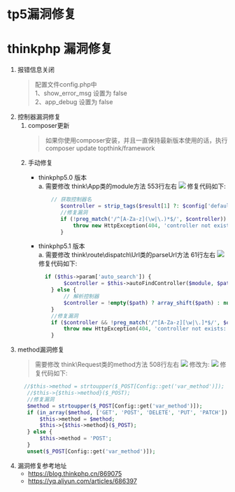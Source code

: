 # tp5漏洞修复
# thinkphp 漏洞修复

1.  报错信息关闭
      > 配置文件config.php中  
      > 1、show_error_msg 设置为  false  
      > 2、app_debug 设置为 false   
2. 控制器漏洞修复
    1. composer更新 
        > 如果你使用composer安装，并且一直保持最新版本使用的话，执行 composer update topthink/framework
    2. 手动修复
        - thinkphp5.0 版本  
            a. 需要修改 think\App类的module方法  553行左右 ![](http://img.justwkj.com/20190529091643.png)
             修复代码如下: 
            ```php
                // 获取控制器名
                   $controller = strip_tags($result[1] ?: $config['default_controller']);
                   //修复漏洞
                   if (!preg_match('/^[A-Za-z](\w|\.)*$/', $controller)) {
                       throw new HttpException(404, 'controller not exists:' . $controller);
                   }
            ```
        - thinkphp5.1 版本  
            a. 需要修改 think\route\dispatch\Url类的parseUrl方法 61行左右
            ![](http://img.justwkj.com/20190529091710.png)
            修复代码如下:

            ```php
              if ($this->param['auto_search']) {
                    $controller = $this->autoFindController($module, $path);
                } else {
                    // 解析控制器
                    $controller = !empty($path) ? array_shift($path) : null;
                }
                //修复漏洞
                if ($controller && !preg_match('/^[A-Za-z][\w|\.]*$/', $controller)) {
                    throw new HttpException(404, 'controller not exists:' . $controller);
                }
            ```
3. method漏洞修复
    > 需要修改 think\Request类的method方法  508行左右
    > ![](http://img.justwkj.com/20190529091722.png)
    > 修改为:
    > ![](http://img.justwkj.com/20190529091732.png)
    > 修复代码如下:   
    ```php
      //$this->method = strtoupper($_POST[Config::get('var_method')]);
       //$this->{$this->method}($_POST);
       //修复漏洞
       $method = strtoupper($_POST[Config::get('var_method')]);
       if (in_array($method, ['GET', 'POST', 'DELETE', 'PUT', 'PATCH'])) {
           $this->method = $method;
           $this->{$this->method}($_POST);
       } else {
           $this->method = 'POST';
       }
       unset($_POST[Config::get('var_method')]);
    ```
4. 漏洞修复参考地址
    - <https://blog.thinkphp.cn/869075>
    - <https://yq.aliyun.com/articles/686397>

